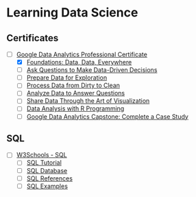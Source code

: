 # Learning Data Science

## Certificates
- [ ] [Google Data Analytics Professional Certificate](https://www.coursera.org/professional-certificates/google-data-analytics)
  - [X] [Foundations: Data, Data, Everywhere](https://www.coursera.org/learn/foundations-data?specialization=google-data-analytics)
  - [ ] [Ask Questions to Make Data-Driven Decisions](https://www.coursera.org/learn/ask-questions-make-decisions?specialization=google-data-analytics)
  - [ ] [Prepare Data for Exploration](https://www.coursera.org/learn/data-preparation?specialization=google-data-analytics)
  - [ ] [Process Data from Dirty to Clean](https://www.coursera.org/learn/process-data?specialization=google-data-analytics)
  - [ ] [Analyze Data to Answer Questions](https://www.coursera.org/learn/analyze-data?specialization=google-data-analytics)
  - [ ] [Share Data Through the Art of Visualization](https://www.coursera.org/learn/visualize-data?specialization=google-data-analytics)
  - [ ] [Data Analysis with R Programming](https://www.coursera.org/learn/data-analysis-r?specialization=google-data-analytics)
  - [ ] [Google Data Analytics Capstone: Complete a Case Study](https://www.coursera.org/learn/google-data-analytics-capstone?specialization=google-data-analytics)

## SQL
- [ ] [W3Schools - SQL](https://www.w3schools.com/sql/)
  - [ ] [SQL Tutorial](https://www.w3schools.com/sql/default.asp)
  - [ ] [SQL Database](https://www.w3schools.com/sql/sql_create_db.asp)
  - [ ] [SQL References](https://www.w3schools.com/sql/sql_ref_keywords.asp)
  - [ ] [SQL Examples](https://www.w3schools.com/sql/sql_examples.asp)
